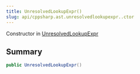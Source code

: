 ```yaml
---
title: UnresolvedLookupExpr()
slug: api/cppsharp.ast.unresolvedlookupexpr..ctor
---
```

Constructor in [UnresolvedLookupExpr](/api/cppsharp/ast/unresolvedlookupexpr)

## Summary



```csharp
public UnresolvedLookupExpr()
```

